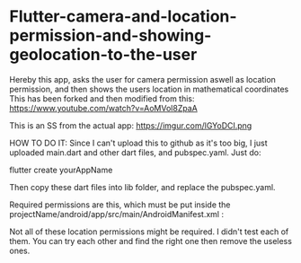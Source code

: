 # Flutter-camera-and-location-permission-and-showing-geolocation-to-the-user
Hereby this app, asks the user for camera permission aswell as location permission, and then shows the users location in mathematical coordinates
This has been forked and then modified from this: https://www.youtube.com/watch?v=AoMVol8ZpaA


This is an SS from the actual app: https://imgur.com/lGYoDCI.png


HOW TO DO IT: Since I can't upload this to github as it's too big, I just uploaded main.dart and other dart files, and pubspec.yaml. Just do:


flutter create yourAppName

Then copy these dart files into lib folder, and replace the pubspec.yaml.

Required permissions are this, which must be put inside the projectName/android/app/src/main/AndroidManifest.xml : 

<uses-permission android:name="android.permission.CAMERA" />
<uses-permission android:name="android.permission.ACCESS_BACKGROUND_LOCATION" />
<uses-permission android:name="android.permission.ACCESS_COARSE_LOCATION" />
<uses-permission android:name="android.permission.ACCESS_FINE_LOCATION" />

Not all of these location permissions might be required. I didn't test each of them. You can try each other and find the right one then remove the useless ones.
